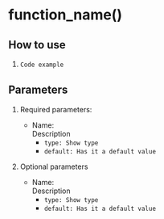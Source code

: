 # function_name()

## How to use

1. ```python
   Code example
   ```

## Parameters

1. Required parameters:

   - Name:  
      Description
     - `type: Show type`
     - `default: Has it a default value`

2. Optional parameters
   - Name:  
      Description
     - `type: Show type`
     - `default: Has it a default value`
